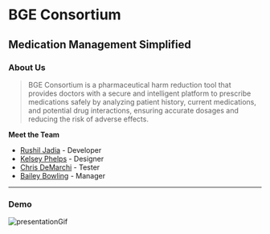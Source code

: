 # BGE Consortium
## Medication Management Simplified

### About Us
> BGE Consortium is a pharmaceutical harm reduction tool that provides doctors with a secure and intelligent platform to prescribe medications safely by analyzing patient history, current medications, and potential drug interactions, ensuring accurate dosages and reducing the risk of adverse effects.

**Meet the Team**
- [Rushil Jadia](https://github.com/rushiljadia) - Developer
- [Kelsey Phelps](https://github.com/kaphelps33) - Designer 
- [Chris DeMarchi]() - Tester
- [Bailey Bowling]() - Manager
---
### Demo
![presentationGif](https://github.com/user-attachments/assets/b6d6eb78-0bac-40a6-9d5a-ad4f98ab31dc)
